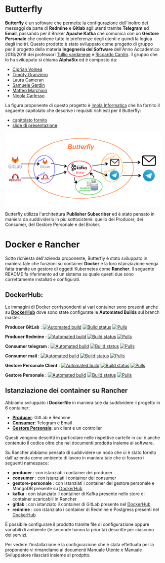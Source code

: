 # Butterfly

**Butterfly** è un software che permette la configurazione dell'inoltro dei messaggi da parte di **Redmine** e **Gitlab** agli utenti tramite **Telegram** ed **Email**, passando per il Broker **Apache Kafka** che comunica con un **Gestore Personale** che contiene tutte le preferenze degli utenti e quindi la logica degli inoltri. Questo prodotto è stato sviluppato come progetto di gruppo per il progetto della materia **Ingegneria del Software** dell'Anno Accademico 2018/2019 dei professori [Tullio vardanege](https://www.math.unipd.it/~tullio/) e [Riccardo Cardin](https://www.math.unipd.it/~rcardin/).
Il gruppo che lo ha sviluppato si chiama **AlphaSix** ed è composto da:
- [Ciprian Voinea](https://www.linkedin.com/in/cvoinea/)
- [Timoty Granziero]() 
- [Laura Cameran]()
- [Samuele Gardin](www.linkedin.com/in/samuele-gardin)
- [Matteo Marchiori]()
- [Nicola Carlesso]()

La figura proponente di questo progetto è [Imola Informatica](https://www.imolainformatica.it/home/) che ha fornito il seguente capitolato che descrive i requisiti richiesti per il Butterfly:
- [capitolato fornito](http://www.math.unipd.it/~tullio/IS-1/2018/Progetto/C1.pdf)
- [slide di presentazione](https://www.math.unipd.it/~tullio/IS-1/2018/Progetto/C1p.pdf)

![Butterfly](butterfly.png)

Butterfly utilizza l'architettura **Publisher Subscriber** ed è stato pensato in maniera da suddividerlo in più sottosistemi: quello dei Producer, dei Consumer, del Gestore Personale e del Broker.

# Docker e Rancher
Sotto richiesta dell'azienda proponente, Butterfly è stato sviluppato in maniera tale che funzioni su container **Docker** e la loro istanziazione venga fatta tramite un gestore di oggetti Kubernetes come **Rancher**. Il seguente README fa riferimento ad un sistema su quale questi due sono correttamente installati e configurati.

## DockerHub:

Le immagini di Docker corrispondenti ai vari container sono presenti anche su **[DockerHub](https://hub.docker.com/u/alphasix)** dove sono state configurate le **Automated Builds** sul branch master.

**Producer GitLab** : [![Automated build](https://img.shields.io/docker/cloud/automated/alphasix/producer-gitlab.svg)](https://cloud.docker.com/u/alphasix/repository/docker/alphasix/producer-gitlab) [![Build status](https://img.shields.io/docker/cloud/build/alphasix/producer-gitlab.svg)](https://cloud.docker.com/u/alphasix/repository/docker/alphasix/producer-gitlab) [![Pulls](https://img.shields.io/docker/pulls/alphasix/producer-gitlab.svg)](https://cloud.docker.com/u/alphasix/repository/docker/alphasix/producer-gitlab)

**Producer Redmine** : [![Automated build](https://img.shields.io/docker/cloud/automated/alphasix/producer-redmine.svg)](https://cloud.docker.com/u/alphasix/repository/docker/alphasix/producer-redmine) [![Build status](https://img.shields.io/docker/cloud/build/alphasix/producer-gitlab.svg)](https://cloud.docker.com/u/alphasix/repository/docker/alphasix/producer-gitlab) [![Pulls](https://img.shields.io/docker/pulls/alphasix/producer-redmine.svg)](https://cloud.docker.com/u/alphasix/repository/docker/alphasix/procuder-redmine)

**Consumer telegram** : [![Automated build](https://img.shields.io/docker/cloud/automated/alphasix/consumer-telegram.svg)](https://cloud.docker.com/u/alphasix/repository/docker/alphasix/consumer-telegram) [![Build status](https://img.shields.io/docker/cloud/build/alphasix/consumer-email.svg)](https://cloud.docker.com/u/alphasix/repository/docker/alphasix/consumer-email) [![Pulls](https://img.shields.io/docker/pulls/alphasix/consumer-telegram.svg)](https://cloud.docker.com/u/alphasix/repository/docker/alphasix/consumer-telegram)

**Consumer mail** : [![Automated build](https://img.shields.io/docker/cloud/automated/alphasix/consumer-email.svg)](https://cloud.docker.com/u/alphasix/repository/docker/alphasix/consumer-email) [![Build status](https://img.shields.io/docker/cloud/build/alphasix/consumer-email.svg)](https://cloud.docker.com/u/alphasix/repository/docker/alphasix/consumer-email) [![Pulls](https://img.shields.io/docker/pulls/alphasix/consumer-email.svg)](https://cloud.docker.com/u/alphasix/repository/docker/alphasix/consumer-email)

**Gestore Personale Client** : [![Automated build](https://img.shields.io/docker/cloud/automated/alphasix/gestore-personale-client.svg)](https://cloud.docker.com/u/alphasix/repository/docker/alphasix/gestore-personale-client) [![Build status](https://img.shields.io/docker/cloud/build/alphasix/gestore-personale-client.svg)](https://cloud.docker.com/u/alphasix/repository/docker/alphasix/gestore-personale-client) [![Pulls](https://img.shields.io/docker/pulls/alphasix/gestore-personale-client.svg)](https://cloud.docker.com/u/alphasix/repository/docker/alphasix/gestore-personale-client)

**Gestore Personale** : [![Automated build](https://img.shields.io/docker/cloud/automated/alphasix/gestore-personale.svg)](https://cloud.docker.com/u/alphasix/repository/docker/alphasix/gestore-personale) [![Build status](https://img.shields.io/docker/cloud/build/alphasix/gestore-personale.svg)](https://cloud.docker.com/u/alphasix/repository/docker/alphasix/gestore-personale) [![Pulls](https://img.shields.io/docker/pulls/alphasix/gestore-personale.svg)](https://cloud.docker.com/u/alphasix/repository/docker/alphasix/gestore-personale)

## Istanziazione dei container su Rancher
Abbiamo sviluppato i **Dockerfile** in maniera tale da suddividere il progetto in 6 container:
- **[Producer](./Butterfly/producer/)**: GitLab e Redmine
- **[Consumer](./Butterfly/consumer/)**: Telegram e Email
- **[Gestore Personale](./Butterfly/consumer/)**: un client e un controller

Questi vengono descritti in particolare nelle rispettive cartelle in cui è anche contenuto il codice oltre che nei documenti prodotta insieme al software.

Su Rancher abbiamo pensato di suddividere un nodo che ci è stato fornito dall'azienda come ambiente di lavoro in maniera tale che ci fossero i seguenti namespace:
- **producer** : con istanziati i container dei producer
- **consumer** : con istanziati i container dei consumer
- **gestore-personale** : con istanziati i container del gestore personale e MongoDB presente su [DockerHub](https://hub.docker.com/_/mongo)
- **kafka** : con istanziato il container di Kafka presente nello store di container scaricabili in  Rancher
- **gitlab** : con istanziato il container di GitLab presente nel [DockerHub](https://hub.docker.com/r/gitlab/gitlab-ce/)
- **redmine** : con istanziato i container di Redmine e Postgress presenti nel [DockerHub](https://hub.docker.com/_/redmine)

È possibile configurare il prodotto tramite file di configurazione oppure variabili di ambiente (le seconde hanno la priorità) descritte per ciascuno dei servizi.

Per vedere l'installazione e la configurazione che è stata effettuata per la proponente vi rimandiamo ai documenti Manuale Utente e Manuale Sviluppatore rilasciati insieme al prodptto.